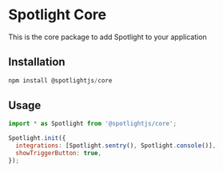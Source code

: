 # Spotlight Core

This is the core package to add Spotlight to your application

## Installation

```js
npm install @spotlightjs/core
```

## Usage

```js
import * as Spotlight from '@spotlightjs/core';

Spotlight.init({
  integrations: [Spotlight.sentry(), Spotlight.console()],
  showTriggerButton: true,
});
```
